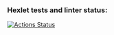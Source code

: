 ### Hexlet tests and linter status:
[![Actions Status](https://github.com/lmorningstar116/frontend-testing-react-project-70/actions/workflows/hexlet-check.yml/badge.svg)](https://github.com/lmorningstar116/frontend-testing-react-project-70/actions)